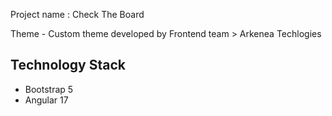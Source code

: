 Project name : Check The Board

Theme - Custom theme developed by Frontend team > Arkenea Techlogies

## Technology Stack

- Bootstrap 5
- Angular 17